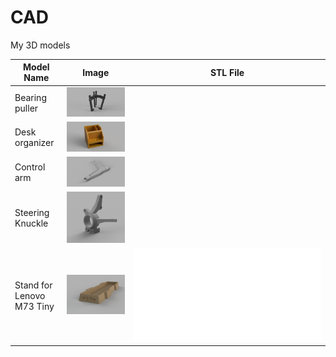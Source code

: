 # CAD
My 3D models

| Model Name | Image | STL File |
|------------|-------|----------|
| Bearing puller | ![](fusion/sciagacz/sciagacz.png) | 
| Desk organizer | ![](fusion/organizer/organizer.png) |
| Control arm | ![](inventor/wahaczSaab/wahacz.png) |
| Steering Knuckle | ![](inventor/zwrotnicaColt/zwrotnica.png) |
| Stand for Lenovo M73 Tiny | ![](fusion/standM73Tiny/standform73tiny.png) | ![](fusion/standM73Tiny/standform73tiny.stl) |
